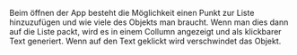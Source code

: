 Beim öffnen der App besteht die Möglichkeit einen Punkt zur Liste hinzuzufügen und wie viele des Objekts man braucht. Wenn man dies dann auf die Liste packt, wird es in einem Collumn angezeigt und als klickbarer Text generiert. Wenn auf den Text geklickt wird verschwindet das Objekt.
